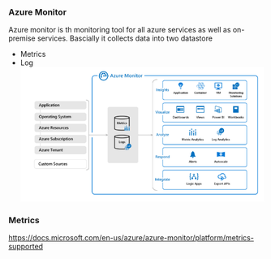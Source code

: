 
### Azure Monitor

Azure monitor is th monitoring tool for all azure services as well as on-premise services.
Bascially it collects data into two datastore
* Metrics
* Log
![](images/azuremonitoroverview.PNG)

### Metrics

https://docs.microsoft.com/en-us/azure/azure-monitor/platform/metrics-supported

